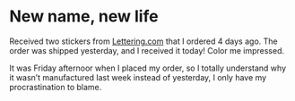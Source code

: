 # New name, new life

Received two stickers from [Lettering.com](https://lettering.com) that I ordered 4 days ago.  The order was shipped yesterday, and I received it today!  Color me impressed.

It was Friday afternoor when I placed my order, so I totally understand why it wasn’t manufactured last week instead of yesterday, I only have my procrastination to blame.

